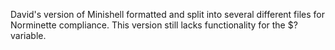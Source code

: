 David's version of Minishell formatted and split into several different files for Norminette compliance. This version still lacks functionality for the $? variable. 

